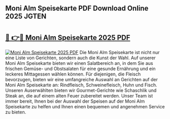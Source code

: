 ## Moni Alm Speisekarte PDF Download Online 2025 JGTEN

# <h2><a href="http://gcb3n0t.nevu.top/?p=Moni+Alm+Speisekarte">🔗 👉🔴 Moni Alm Speisekarte 2025 PDF</a></h2>

[![Moni Alm Speisekarte 2025 PDF](https://i.imgur.com/dBaPXMq.png)](http://gcb3n0t.nevu.top/?p=Moni+Alm+Speisekarte)
Die Moni Alm Speisekarte ist nicht nur eine Liste von Gerichten, sondern auch die Kunst der Wahl. Auf unserer Moni Alm Speisekarte bieten wir einen Salatbereich an, in dem Sie aus frischen Gemüse- und Obstsalaten für eine gesunde Ernährung und ein leckeres Mittagessen wählen können. Für diejenigen, die Fleisch bevorzugen, bieten wir eine umfangreiche Auswahl an Gerichten auf der Moni Alm Speisekarte an: Rindfleisch, Schweinefleisch, Huhn und Fisch. Unseren Auserwählten bieten wir Gourmet-Gerichte wie Schaschlik und Steak an, die auf einem alten Feuer zubereitet werden. Unser Team ist immer bereit, Ihnen bei der Auswahl der Speisen auf der Moni Alm Speisekarte zu helfen und Ihnen einen bequemen und angenehmen Service zu bieten.
